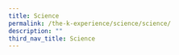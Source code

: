 ```yaml
---
title: Science
permalink: /the-k-experience/science/science/
description: ""
third_nav_title: Science
---
```

